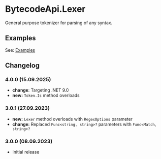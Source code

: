 # BytecodeApi.Lexer

General purpose tokenizer for parsing of any syntax.

## Examples

See: [Examples](https://github.com/bytecode77/bytecode-api/blob/master/BytecodeApi.Lexer/README.md)

## Changelog

### 4.0.0 (15.09.2025)

* **change:** Targeting .NET 9.0
* **new:** `Token.Is` method overloads

### 3.0.1 (27.09.2023)

* **new:** `Lexer` method overloads with `RegexOptions` parameter
* **change:** Replaced `Func<string, string>?` parameters with `Func<Match, string>?`

### 3.0.0 (08.09.2023)

* Initial release